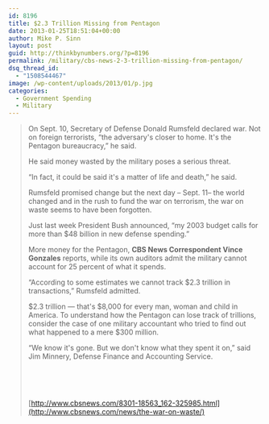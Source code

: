 ```yaml
---
id: 8196
title: $2.3 Trillion Missing from Pentagon
date: 2013-01-25T18:51:04+00:00
author: Mike P. Sinn
layout: post
guid: http://thinkbynumbers.org/?p=8196
permalink: /military/cbs-news-2-3-trillion-missing-from-pentagon/
dsq_thread_id:
  - "1508544467"
image: /wp-content/uploads/2013/01/p.jpg
categories:
  - Government Spending
  - Military
---
```

<span class="embed-youtube" style="text-align:center; display: block;"></span>

> On Sept. 10, Secretary of Defense Donald Rumsfeld declared war. Not on foreign terrorists, &#8220;the adversary's closer to home. It's the Pentagon bureaucracy,&#8221; he said.
> 
> He said money wasted by the military poses a serious threat.
> 
> &#8220;In fact, it could be said it's a matter of life and death,&#8221; he said.
> 
> Rumsfeld promised change but the next day – Sept. 11&#8211; the world changed and in the rush to fund the war on terrorism, the war on waste seems to have been forgotten.
> 
> Just last week President Bush announced, &#8220;my 2003 budget calls for more than $48 billion in new defense spending.&#8221;
> 
> More money for the Pentagon, **CBS News Correspondent Vince Gonzales** reports, while its own auditors admit the military cannot account for 25 percent of what it spends.
> 
> &#8220;According to some estimates we cannot track $2.3 trillion in transactions,&#8221; Rumsfeld admitted.
> 
> $2.3 trillion — that's $8,000 for every man, woman and child in America. To understand how the Pentagon can lose track of trillions, consider the case of one military accountant who tried to find out what happened to a mere $300 million.
> 
> &#8220;We know it's gone. But we don't know what they spent it on,&#8221; said Jim Minnery, Defense Finance and Accounting Service.
> 
> &nbsp;
> 
> &nbsp;
> 
> [http://www.cbsnews.com/8301-18563_162-325985.html](http://www.cbsnews.com/news/the-war-on-waste/)